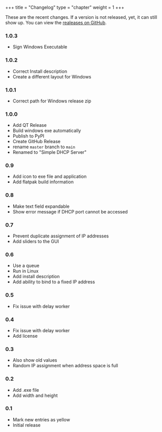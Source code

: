 +++
title = "Changelog"
type = "chapter"
weight = 1
+++

These are the recent changes.
If a version is not released, yet, it can still show up.
You can view the [realeases on GitHub][releases].

### 1.0.3

- Sign Windows Executable

### 1.0.2

- Correct Install description
- Create a different layout for Windows

### 1.0.1

- Correct path for Windows release zip

### 1.0.0

- Add QT Release
- Build windows exe automatically
- Publish to PyPI
- Create GitHub Release
- rename `master` branch to `main`
- Renamed to "Simple DHCP Server"

### 0.9

- Add icon to exe file and application
- Add flatpak build information

### 0.8

- Make text field expandable
- Show error message if DHCP port cannot be accessed

### 0.7

- Prevent duplicate assignment of IP addresses
- Add sliders to the GUI

### 0.6

- Use a queue
- Run in Linux
- Add install description
- Add ability to bind to a fixed IP address

### 0.5

- Fix issue with delay worker

### 0.4

- Fix issue with delay worker
- Add license

### 0.3

- Also show old values
- Random IP assignment when address space is full

### 0.2

- Add .exe file
- Add width and height

### 0.1

- Mark new entries as yellow
- Initial release

[releases]: https://github.com/niccokunzmann/simple_dhcp_server/releases
